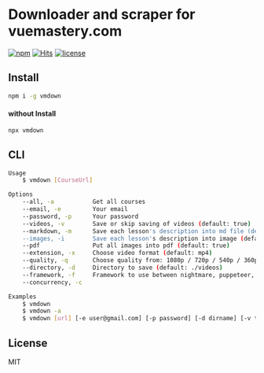 # Downloader and scraper for vuemastery.com

[![npm](https://badgen.net/npm/v/vmdown)](https://www.npmjs.com/package/vmdown)
[![Hits](https://hits.seeyoufarm.com/api/count/incr/badge.svg?url=https%3A%2F%2Fgithub.com%2Fmuhamed-didovic%2Fvmdown&count_bg=%2379C83D&title_bg=%23555555&icon=&icon_color=%23E7E7E7&title=hits&edge_flat=false)](https://hits.seeyoufarm.com)
[![license](https://flat.badgen.net/github/license/muhamed-didovic/vmdown)](https://github.com/muhamed-didovic/vmdown/blob/master/LICENSE)

## Install
```sh
npm i -g vmdown
```

#### without Install
```sh
npx vmdown
```

## CLI
```sh
Usage
    $ vmdown [CourseUrl]

Options
    --all, -a           Get all courses
    --email, -e         Your email
    --password, -p      Your password
    --videos, -v        Save or skip saving of videos (default: true)
    --markdown, -m      Save each lesson's description into md file (default: true)
    --images, -i        Save each lesson's description into image (default: true)
    --pdf               Put all images into pdf (default: true)
    --extension, -x     Choose video format (default: mp4)
    --quality, -q       Choose quality from: 1080p / 720p / 540p / 360p / 240p (default: 1080p)
    --directory, -d     Directory to save (default: ./videos)
    --framework, -f     Framework to use between nightmare, puppeteer, puppeteer-cluster and playwright (default: puppeteer) (Options available: 'p', 'n', 'pc', 'pw')
    --concurrency, -c

Examples
    $ vmdown
    $ vmdown -a
    $ vmdown [url] [-e user@gmail.com] [-p password] [-d dirname] [-v true/false] [-m true/false] [-i true/false] [--pdf true/false] [-c number]
```

## License
MIT
